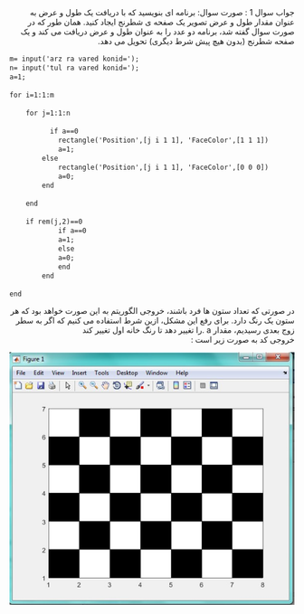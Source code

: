 <div dir="rtl">
 جواب سوال 1 :
صورت سوال: برنامه ای بنویسید که با دریافت یک طول و عرض به عنوان مقدار طول و عرض تصویر یک صفحه ی شطرنج ایجاد کنید.
 همان طور که در صورت سوال گفته شد، برنامه دو عدد را به عنوان طول و عرض دریافت می کند و یک صفحه شطرنج (بدون هیچ پیش شرط دیگری) تحویل می دهد.
</div>

```
m= input('arz ra vared konid=');
n= input('tul ra vared konid=');
a=1;

for i=1:1:m
    
    for j=1:1:n
       
          if a==0
            rectangle('Position',[j i 1 1], 'FaceColor',[1 1 1])
            a=1;
        else
            rectangle('Position',[j i 1 1], 'FaceColor',[0 0 0])
            a=0;
        end
        
    end
   
    if rem(j,2)==0
            if a==0
            a=1;
            else
            a=0;
            end
        end
     
end
```

<div dir="rtl">
 در صورتی که تعداد ستون ها فرد باشند، خروجی الگوریتم به این صورت خواهد بود که هر ستون یک رنگ دارد. برای رفع این مشکل، ازین شرط استفاده می کنیم که اگر به سطر زوج بعدی رسیدیم، مقدار  a .را تغییر دهد تا رنگ خانه اول تغییر کند
</div>
 
 <div dir="rtl">
خروجی کد به صورت زیر است : 
</div>

![khorooji](02472.jpg)
